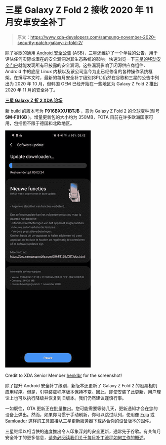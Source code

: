 # 三星 Galaxy Z Fold 2 接收 2020 年 11 月安卓安全补丁

> 原文：<https://www.xda-developers.com/samsung-november-2020-security-patch-galaxy-z-fold-2/>

除了谷歌的通用 [Android 安全公告](https://source.android.com/security/bulletin) (ASB)，三星还维护了一个单独的公告，用于评估任何实际或潜在的安全漏洞对其生态系统的影响。快速浏览一下[三星的移动安全门户](https://security.samsungmobile.com/securityUpdate.smsb)就能发现所有已披露的安全漏洞，这些漏洞影响了闭源供应商组件、Android 中的底层 Linux 内核以及该公司迄今为止已经修复的各种操作系统框架。在撰写本文时，最新的每月安全补丁级别(SPL)仍然在谷歌和三星的公告中列出为 2020 年 10 月，但韩国 OEM 已经开始在一些地区为 Galaxy Z Fold 2 推出 2020 年 11 月的安全补丁。

**[三星 Galaxy Z 折 2 XDA 论坛](https://forum.xda-developers.com/samsung-galaxy-z-fold-2)**

新 build 的版本号为 **F916BXXU1BTJB** ，意为 Galaxy Z Fold 2 的全球变种(型号 **SM-F916B** )。增量更新包的大小约为 350MB，FOTA 目前在许多欧洲国家可用，包括但不限于德国和北欧地区。

 <picture>![samsung-galaxy-z-fold-2-november-2020-security-patch-update](img/588a32f2cb0dbe306ed948f978acc8ff.png)</picture> 

Credit to XDA Senior Member [henklbr](https://forum.xda-developers.com/member.php?u=1586120) for the screenshot!

除了提升 Android 安全补丁级别，新版本还更新了 Galaxy Z Fold 2 的股票相机应用程序。但是，引导装载程序版本保持不变。因此，即使安装了此更新，用户理论上也可以执行降级并恢复到旧版本。我们仍然建议谨慎行事。

一如既往，OTA 更新正在批量推出。您可能需要等待几天，更新通知才会在您的设备上弹出。然而，如果你习惯于手动刷新，你可以跳过队列，使用像 [Frija](https://forum.xda-developers.com/s10-plus/how-to/tool-frija-samsung-firmware-downloader-t3910594) 或 [Samloader](https://www.xda-developers.com/samloader-download-updates-samsung-galaxy/) 这样的工具直接从三星更新服务器下载适合你的设备版本的固件。

三星继续以相当快的速度推出令人印象深刻的安全更新，通常先于谷歌。有关每月安全补丁的更多信息，[请务必阅读我们关于每月补丁流程如何工作的概述](https://www.xda-developers.com/how-android-security-patch-updates-work/)。